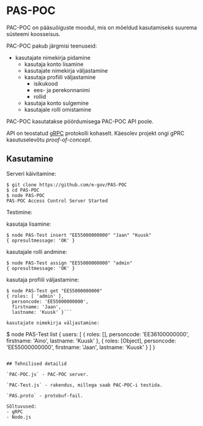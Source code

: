 # PAS-POC

PAC-POC on pääsuõiguste moodul, mis on mõeldud kasutamiseks suurema süsteemi koosseisus.

PAC-POC pakub järgmisi teenuseid:
- kasutajate nimekirja pidamine
  - kasutaja konto lisamine
  - kasutajate nimekirja väljastamine
  - kasutaja profiili väljastamine
    - isikukood
    - ees- ja perekonnanimi
    - rollid
  - kasutaja konto sulgemine
  - kasutajale rolli omistamine

PAC-POC kasutatakse pöördumisega PAC-POC API poole.

API on teostatud [gRPC](https://grpc.io/) protokolli kohaselt. Käesolev projekt ongi gPRC kasutuselevõtu _proof-of-concept_.

## Kasutamine

Serveri käivitamine:

```
$ git clone https://github.com/e-gov/PAS-POC
$ cd PAS-POC
$ node PAS-POC
PAS-POC Access Control Server Started
```

Testimine:

kasutaja lisamine:

```
$ node PAS-Test insert "EE55000000000" "Jaan" "Kuusk"
{ opresultmessage: 'OK' }
```

kasutajale rolli andmine:

```
$ node PAS-Test assign "EE55000000000" "admin"
{ opresultmessage: 'OK' }
```

kasutaja profiili väljastamine:

```
$ node PAS-Test get "EE55000000000"
{ roles: [ 'admin' ],
  personcode: 'EE55000000000',
  firstname: 'Jaan',
  lastname: 'Kuusk' }```

kasutajate nimekirja väljastamine:

```
$ node PAS-Test list
{ users: 
   [ { roles: [],
       personcode: 'EE36100000000',
       firstname: 'Aino',
       lastname: 'Kuusk' },
     { roles: [Object],
       personcode: 'EE55000000000',
       firstname: 'Jaan',
       lastname: 'Kuusk' } ] }
```

## Tehnilised detailid

`PAC-POC.js` - PAC-POC server.

`PAC-Test.js` - rakendus, millega saab PAC-POC-i testida.

`PAS.proto` - protobuf-fail.

Sõltuvused:
- gRPC
- Node.js

